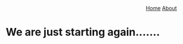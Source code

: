 <html>
  <head>
  <title>The Cyber monk</title>
   
  </head>
 
  <body>
  <nav align="right" display="block"><a href="#">Home</a>  <a href="#">About</a></nav>
  <center><h1>We are just starting again.......</h1></center>
  </body>
</html>
